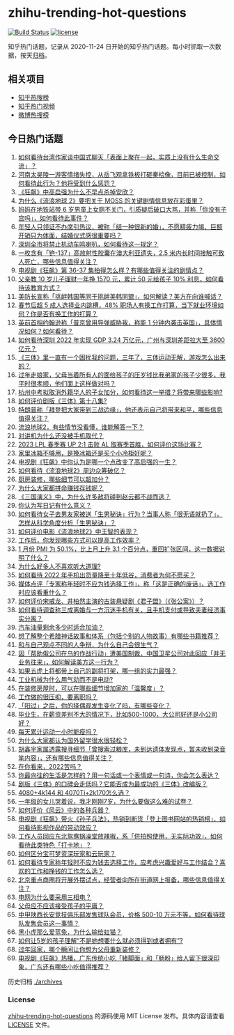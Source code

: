 # zhihu-trending-hot-questions

[![Build Status](https://github.com/justjavac/zhihu-trending-hot-questions/workflows/ci/badge.svg?branch=master)](https://github.com/justjavac/zhihu-trending-hot-questions/actions)
[![license](https://img.shields.io/github/license/justjavac/zhihu-trending-hot-questions)](https://github.com/justjavac/zhihu-trending-hot-questions/blob/master/LICENSE)

知乎热门话题，记录从 2020-11-24
日开始的知乎热门话题。每小时抓取一次数据，按天[归档](./archives)。

## 相关项目

- [知乎热搜榜](https://github.com/justjavac/zhihu-trending-top-search)
- [知乎热门视频](https://github.com/justjavac/zhihu-trending-hot-video)
- [微博热搜榜](https://github.com/justjavac/weibo-trending-hot-search)

## 今日热门话题

<!-- BEGIN -->
<!-- 最后更新时间 Wed Feb 01 2023 02:13:46 GMT+0800 (China Standard Time) -->

1. [如何看待台湾作家谈中国式聊天「表面上聚在一起，实质上没有什么生命交流」？](https://www.zhihu.com/question/580913063)
1. [河南太昊陵一游客情绪失控，从岳飞观拿铁板打砸秦桧像，目前已被控制，如何看待此行为？他将受到什么惩罚？](https://www.zhihu.com/question/581423763)
1. [《狂飙》中高启强为什么不早点杀掉安欣？](https://www.zhihu.com/question/580904390)
1. [为什么《流浪地球 2》要把关于 MOSS 的关键剧情信息放在彩蛋里？](https://www.zhihu.com/question/580374161)
1. [妈妈在地铁站带 6 岁男童上女厕不关门，引质疑后破口大骂，并称「你没有子宫吗」，如何看待此事件？](https://www.zhihu.com/question/581423038)
1. [年轻人只领证不办席引热议，被称「结一种很新的婚」，不愿精疲力竭、巨额开销只为体面，结婚仪式感很重要吗？](https://www.zhihu.com/question/581088220)
1. [深圳全市将禁止机动车鸣喇叭，如何看待这一规定？](https://www.zhihu.com/question/581317558)
1. [一枚含有「铯-137」高放射性胶囊在澳大利亚遗失，2.5 米内长时间接触可致人死亡，哪些信息值得关注？](https://www.zhihu.com/question/581320656)
1. [电视剧《狂飙》第 36-37 集拍得怎么样？有哪些值得关注的剧情点？](https://www.zhihu.com/question/580867259)
1. [父亲教 10 岁儿子理财一年挣 1570 元，累计 50 元给孩子 10% 利息，如何看待该教育方式？](https://www.zhihu.com/question/581338674)
1. [美防长宣称「挑衅韩国等同于挑衅美韩同盟」，如何解读？美方在向谁喊话？](https://www.zhihu.com/question/581512405)
1. [春节后超 5 成人选择业内跳槽，48% 职场人有换工作打算，当下就业环境如何？你是否有换工作的打算？](https://www.zhihu.com/question/581329484)
1. [英前首相约翰逊称「普京曾用导弹威胁我，称能 1 分钟内袭击英国」，具体情况如何？如何看待？](https://www.zhihu.com/question/581317542)
1. [如何看待深圳 2022 年实现 GDP 3.24 万亿元，广州与深圳差距拉大至 3600 亿元？](https://www.zhihu.com/question/581040923)
1. [《三体》里一直有一个困扰我的问题，三年了，三体运动无解，游戏怎么出来的？](https://www.zhihu.com/question/574854757)
1. [过年走娘家，父母当着所有人的面给孩子的压岁钱比我弟家的孩子少很多，我平时很孝顺，他们面上这样做对吗？](https://www.zhihu.com/question/581197964)
1. [杭州中考拟取消外籍华人的子女加分，如何看待这一举措？将带来哪些影响?](https://www.zhihu.com/question/581528106)
1. [如何评价剧版《三体》第十八集?](https://www.zhihu.com/question/581544236)
1. [特朗普称「拜登把大家带到三战边缘」，他还表示自己将带来和平，哪些信息值得关注？](https://www.zhihu.com/question/581255652)
1. [流浪地球2，有些情节没看懂，谁能解答一下？](https://www.zhihu.com/question/580359331)
1. [对讲机为什么还没被手机取代？](https://www.zhihu.com/question/572743422)
1. [2023 LPL 春季赛 UP 2:1 击败 AL 取赛季首胜，如何评价这场比赛？](https://www.zhihu.com/question/581527246)
1. [家里冰箱不够用，是换冰箱还是买个小冷柜好呢？](https://www.zhihu.com/question/332833652)
1. [电视剧《狂飙》中你认为是哪一个点改变了高启强的一生？](https://www.zhihu.com/question/581122615)
1. [如何看待《流浪地球2》周边众筹破亿？](https://www.zhihu.com/question/581287265)
1. [厨房装修，哪些细节可以超加分？](https://www.zhihu.com/question/455637837)
1. [为什么大家都拼命赚钱存钱呢？](https://www.zhihu.com/question/576972251)
1. [《三国演义》中，为什么许多敌将碰到赵云都不战而逃？](https://www.zhihu.com/question/501241464)
1. [你认为写日记有什么意义？](https://www.zhihu.com/question/578669354)
1. [如何看待女子去男友家被送「生男秘诀」行为？当事人称「很无语就扔了」，怎样从科学角度分析「生男秘诀」？](https://www.zhihu.com/question/581310177)
1. [如何评价电影《流浪地球2》中王智的表现？](https://www.zhihu.com/question/580183941)
1. [工作后，你发现哪些方式可以提高工作效率？](https://www.zhihu.com/question/42470807)
1. [1 月份 PMI 为 50.1%，比上月上升 3.1 个百分点，重回扩张区间，这一数据说明了什么？](https://www.zhihu.com/question/581442356)
1. [为什么好多人不喜欢听大道理?](https://www.zhihu.com/question/22253738)
1. [如何看待 2022 年手机出货量降至十年低谷，消费者为何不愿买？](https://www.zhihu.com/question/581261452)
1. [媒体点评「专家称年轻时不应为钱选择工作」，称「这是正确的废话」，选工作时应该看重什么？](https://www.zhihu.com/question/581515189)
1. [如何评价宋威龙、井柏然主演的古装悬疑剧《君子盟》（《张公案》）？](https://www.zhihu.com/question/581269414)
1. [如何看待调查称三成离婚与一方沉迷手机有关，且手机支付或导致夫妻经济事实分离？](https://www.zhihu.com/question/581236024)
1. [汽车油量剩余多少时适合加油？](https://www.zhihu.com/question/569469560)
1. [想了解整个希腊神话故事和体系（包括个别的人物故事）有哪些书籍推荐？](https://www.zhihu.com/question/570563898)
1. [和与自己观点不同的人争辩，为什么自己会很生气？](https://www.zhihu.com/question/578922652)
1. [因「帮助俄公司在乌的作战行动」遭美国制裁，中国卫星公司对此回应「并无业务往来」，如何解读美方这一行为？](https://www.zhihu.com/question/581272789)
1. [如果五虎上将都带上自己的副将打架，哪一组的实力最强？](https://www.zhihu.com/question/554530796)
1. [工业机械为什么用气动而不是电动?](https://www.zhihu.com/question/342598633)
1. [在装修房屋时，可以在哪些细节增加家的「温馨度」？](https://www.zhihu.com/question/581144150)
1. [工作做的很压抑，要离职吗？](https://www.zhihu.com/question/581390004)
1. [「阳过」之后，你的择偶观发生变化了吗，有哪些变化？](https://www.zhihu.com/question/579007306)
1. [毕业生，在薪资差别不大的情况下，比如500-1000，大公司好还是小公司好？](https://www.zhihu.com/question/577284000)
1. [每天累计运动一小时能瘦吗？](https://www.zhihu.com/question/576661970)
1. [为什么大家都认为国外留学很水很轻松？](https://www.zhihu.com/question/580643256)
1. [胡鑫宇家属透露搜寻细节「曾搜索过粮库，未到达遗体发现点，暂未收到录音笔内容」，还有哪些信息值得关注？](https://www.zhihu.com/question/581407803)
1. [在你看来，2022苦吗？](https://www.zhihu.com/question/579001981)
1. [你最向往的生活是怎样的？用一句话或一个表情或一句诗，你会怎么表达？](https://www.zhihu.com/question/581220711)
1. [剧版《三体》的口碑会走低吗？它能否成为最成功的《三体》改编版？](https://www.zhihu.com/question/579077898)
1. [4080+4k144 和 4070Ti+2k170怎么选？](https://www.zhihu.com/question/580684921)
1. [一年级的女儿哭着说，我才刚刚7岁，为什么要做这么难的试卷？](https://www.zhihu.com/question/581155237)
1. [如何评价《风云》中的各种兵器？](https://www.zhihu.com/question/580958213)
1. [电视剧《狂飙》带火《孙子兵法》，热销到断货「登上图书网站的热销榜」，如何看待影视作品的带动效应？](https://www.zhihu.com/question/581310233)
1. [工作人员回应东北鸳鸯锅澡堂放辣椒，系「供拍照使用，无实际功效」，如何看待此类特色「打卡地」？](https://www.zhihu.com/question/580974942)
1. [如何区分宝可梦资深玩家和云玩家？](https://www.zhihu.com/question/505606953)
1. [如何看待专家称年轻时不应为钱去选择工作，应考虑兴趣爱好与工作结合？喜欢的工作和挣钱的工作怎么选？](https://www.zhihu.com/question/581418574)
1. [北京重点商圈将开展外摆试点，经营者向所在街道网上报备，哪些信息值得关注？](https://www.zhihu.com/question/581339099)
1. [电网为什么要采用三相电？](https://www.zhihu.com/question/580240092)
1. [父母应不应该接受孩子的平庸？](https://www.zhihu.com/question/577649830)
1. [中甲陕西长安竞技俱乐部发售球队会员，价格 500-10 万元不等，如何看待球队发售会员这一事情？](https://www.zhihu.com/question/581330516)
1. [黑小虎那么爱蓝兔，为什么输给虹猫？](https://www.zhihu.com/question/377815062)
1. [如何让5岁的孩子理解“不是她想要什么就必须得到或者拥有”?](https://www.zhihu.com/question/440219401)
1. [过年回家，哪个瞬间让你想为父母重新装修？](https://www.zhihu.com/question/580955161)
1. [电视剧《狂飙》热播，广东传统小吃「猪脚面」和「肠粉」给人留下很深印象，广东还有哪些小吃值得推荐？](https://www.zhihu.com/question/581175337)

<!-- END -->

历史归档 [./archives](./archives)

### License

[zhihu-trending-hot-questions](https://github.com/justjavac/zhihu-trending-hot-questions)
的源码使用 MIT License 发布。具体内容请查看 [LICENSE](./LICENSE) 文件。
